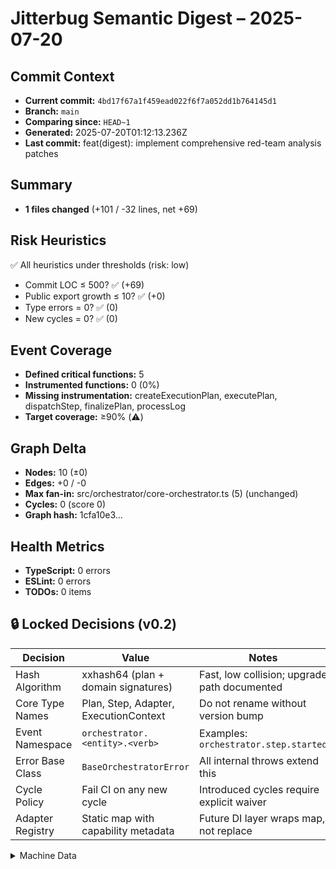 # Jitterbug Semantic Digest – 2025-07-20

## Commit Context
- **Current commit:** `4bd17f67a1f459ead022f6f7a052dd1b764145d1`
- **Branch:** `main`
- **Comparing since:** `HEAD~1`
- **Generated:** 2025-07-20T01:12:13.236Z
- **Last commit:** feat(digest): implement comprehensive red-team analysis patches

## Summary
- **1 files changed** (+101 / -32 lines, net +69)

## Risk Heuristics
✅ All heuristics under thresholds (risk: low)
- Commit LOC ≤ 500? ✅ (+69)
- Public export growth ≤ 10? ✅ (+0)
- Type errors = 0? ✅ (0)
- New cycles = 0? ✅ (0)

## Event Coverage
- **Defined critical functions:** 5
- **Instrumented functions:** 0 (0%)
- **Missing instrumentation:** createExecutionPlan, executePlan, dispatchStep, finalizePlan, processLog
- **Target coverage:** ≥90% (⚠️)

## Graph Delta
- **Nodes:** 10 (±0)
- **Edges:** +0 / -0
- **Max fan-in:** src/orchestrator/core-orchestrator.ts (5) (unchanged)
- **Cycles:** 0 (score 0)
- **Graph hash:** 1cfa10e3...

## Health Metrics
- **TypeScript:** 0 errors
- **ESLint:** 0 errors
- **TODOs:** 0 items

## 🔒 Locked Decisions (v0.2)
| Decision | Value | Notes |
|----------|-------|---------|
| Hash Algorithm | xxhash64 (plan + domain signatures) | Fast, low collision; upgrade path documented |
| Core Type Names | Plan, Step, Adapter, ExecutionContext | Do not rename without version bump |
| Event Namespace | `orchestrator.<entity>.<verb>` | Examples: `orchestrator.step.started` |
| Error Base Class | `BaseOrchestratorError` | All internal throws extend this |
| Cycle Policy | Fail CI on any new cycle | Introduced cycles require explicit waiver |
| Adapter Registry | Static map with capability metadata | Future DI layer wraps map, not replace |

<details><summary>Machine Data</summary>

```json
{
  "timestamp": "2025-07-20T01:12:13.236Z",
  "tsErrors": 0,
  "eslintErrors": 0,
  "cycles": [],
  "graphHash": "1cfa10e3",
  "netLines": 69,
  "filesChanged": 1
}
```

</details>
